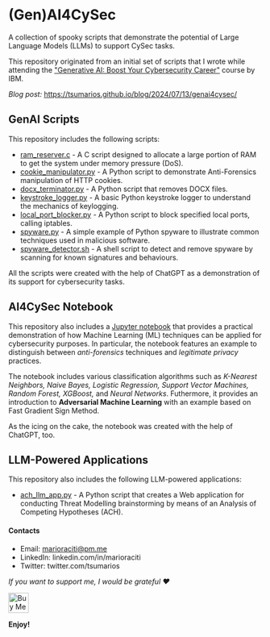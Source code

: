 # (Gen)AI4CySec

A collection of spooky scripts that demonstrate the potential of Large Language Models (LLMs) to support CySec tasks.

This repository originated from an initial set of scripts that I wrote while attending the ["Generative AI: Boost Your Cybersecurity Career"](https://www.coursera.org/learn/generative-ai-boost-your-cybersecurity-career) course by IBM.

*Blog post:* <https://tsumarios.github.io/blog/2024/07/13/genai4cysec/>

## GenAI Scripts

This repository includes the following scripts:

- [ram_reserver.c](https://github.com/tsumarios/GenAI4CySec/blob/main/scripts/ram_reserver.c) - A C script designed to allocate a large portion of RAM to get the system under memory pressure (DoS).
- [cookie_manipulator.py](https://github.com/tsumarios/GenAI4CySec/blob/main/scripts/cookie_manipulator.py) - A Python script to demonstrate Anti-Forensics manipulation of HTTP cookies.
- [docx_terminator.py](https://github.com/tsumarios/GenAI4CySec/blob/main/scripts/docx_terminator.py) - A Python script that removes DOCX files.
- [keystroke_logger.py](https://github.com/tsumarios/GenAI4CySec/blob/main/scripts/keystroke_logger.py) - A basic Python keystroke logger to understand the mechanics of keylogging.
- [local_port_blocker.py](https://github.com/tsumarios/GenAI4CySec/blob/main/scripts/local_port_blocker.py) - A Python script to block specified local ports, calling iptables.
- [spyware.py](https://github.com/tsumarios/GenAI4CySec/blob/main/scripts/spyware.py) - A simple example of Python spyware to illustrate common techniques used in malicious software.
- [spyware_detector.sh](https://github.com/tsumarios/GenAI4CySec/blob/main/scripts/spyware_detector.sh) - A shell script to detect and remove spyware by scanning for known signatures and behaviours.

All the scripts were created with the help of ChatGPT as a demonstration of its support for cybersecurity tasks.

## AI4CySec Notebook

This repository also includes a [Jupyter notebook](https://github.com/tsumarios/GenAI4CySec/blob/main/notebooks/ai4cysec.ipynb) that provides a practical demonstration of how Machine Learning (ML) techniques can be applied for cybersecurity purposes. In particular, the notebook features an example to distinguish between *anti-forensics* techniques and *legitimate privacy* practices.

The notebook includes various classification algorithms such as *K-Nearest Neighbors, Naive Bayes, Logistic Regression, Support Vector Machines, Random Forest, XGBoost,* and *Neural Networks*.
Futhermore, it provides an introduction to **Adversarial Machine Learning** with an example based on Fast Gradient Sign Method.

As the icing on the cake, the notebook was created with the help of ChatGPT, too.

## LLM-Powered Applications

This repository also includes the following LLM-powered applications:

- [ach_llm_app.py](https://github.com/tsumarios/GenAI4CySec/blob/main/llm_apps/ach_llm_app.py) - A Python script that creates a Web application for conducting Threat Modelling brainstorming by means of an Analysis of Competing Hypotheses (ACH).

#### Contacts

- Email: <marioraciti@pm.me>
- LinkedIn: linkedin.com/in/marioraciti
- Twitter: twitter.com/tsumarios

*If you want to support me, I would be grateful ❤️*

<a href="https://www.buymeacoffee.com/tsumarios" target="_blank"><img
        src="https://cdn.buymeacoffee.com/buttons/default-orange.png" alt="Buy Me A Coffee" height="40"></a>

**Enjoy!**

